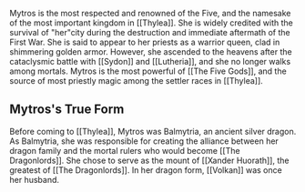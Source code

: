 Mytros is the most respected and renowned of the Five, and the namesake of the most important kingdom in [[Thylea]]. She is widely credited with the survival of "her"city during the destruction and immediate aftermath of the First War. She is said to appear to her priests as a warrior queen, clad in shimmering golden armor. However, she ascended to the heavens after the cataclysmic battle with [[Sydon]] and [[Lutheria]], and she no longer walks among mortals. Mytros is the most powerful of [[The Five Gods]], and the source of most priestly magic among the settler races in [[Thylea]].

## Mytros's True Form

Before coming to [[Thylea]], Mytros was Balmytria, an ancient silver dragon. As Balmytria, she was responsible for creating the alliance between her dragon family and the mortal rulers who would become [[The Dragonlords]]. She chose to serve as the mount of [[Xander Huorath]], the greatest of [[The Dragonlords]]. In her dragon form, [[Volkan]] was once her husband.